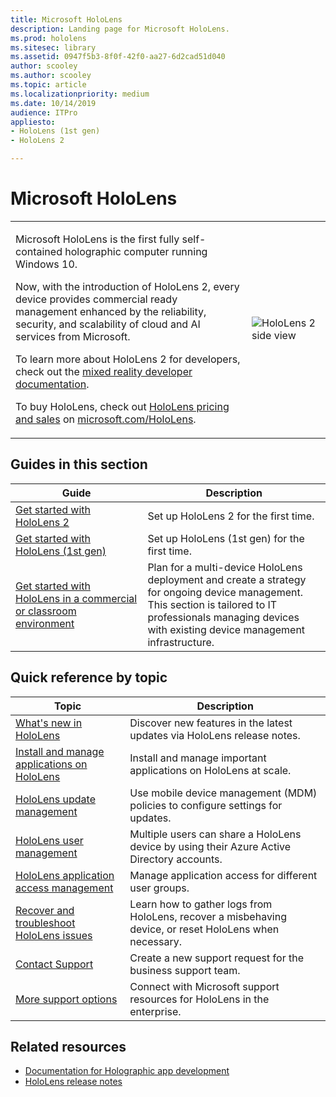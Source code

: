 ```yaml
---
title: Microsoft HoloLens
description: Landing page for Microsoft HoloLens.
ms.prod: hololens
ms.sitesec: library
ms.assetid: 0947f5b3-8f0f-42f0-aa27-6d2cad51d040
author: scooley
ms.author: scooley
ms.topic: article
ms.localizationpriority: medium
ms.date: 10/14/2019
audience: ITPro
appliesto:
- HoloLens (1st gen)
- HoloLens 2

---
```


# Microsoft HoloLens

<table><tbody>
<tr><td style="border: 0px;width: 75%;valign= top">
<p>Microsoft HoloLens is the first fully self-contained holographic computer running Windows 10.</p>

<p>Now, with the introduction of HoloLens 2, every device provides commercial ready management enhanced by the reliability, security, and scalability of cloud and AI services from Microsoft.</p>

<p>To learn more about HoloLens 2 for developers, check out the <a href="https://docs.microsoft.com/windows/mixed-reality/">mixed reality developer documentation</a>.</p>

<p>To buy HoloLens, check out <a href="https://www.microsoft.com/hololens/buy">HoloLens pricing and sales</a> on <a href="https://www.microsoft.com/hololens">microsoft.com/HoloLens</a>.</p>
</td>

<td align="left" style="border: 0px"><img alt="HoloLens 2 side view" src="images/hololens2-side-render-xs.png"/></td></tr>
</tbody></table>

## Guides in this section

| Guide | Description |
| --- | --- |
| [Get started with HoloLens 2](hololens2-setup.md) | Set up HoloLens 2 for the first time.  |
| [Get started with HoloLens (1st gen)](hololens1-setup.md) | Set up HoloLens (1st gen) for the first time.  |
| [Get started with HoloLens in a commercial or classroom environment](hololens-requirements.md) | Plan for a multi-device HoloLens deployment and create a strategy for ongoing device management.</br>This section is tailored to IT professionals managing devices with existing device management infrastructure.  |

## Quick reference by topic

| Topic | Description |
| --- | --- |
| [What's new in HoloLens](hololens-whats-new.md) | Discover new features in the latest updates via HoloLens release notes. |
| [Install and manage applications on HoloLens](hololens-install-apps.md) | Install and manage important applications on HoloLens at scale. |
| [HoloLens update management](hololens-updates.md) | Use mobile device management (MDM) policies to configure settings for updates. |
| [HoloLens user management](hololens-multiple-users.md) | Multiple users can share a HoloLens device by using their Azure Active Directory accounts. |
| [HoloLens application access management](hololens-kiosk.md) | Manage application access for different user groups.  |
| [Recover and troubleshoot HoloLens issues](https://support.microsoft.com/products/hololens) |  Learn how to gather logs from HoloLens, recover a misbehaving device, or reset HoloLens when necessary. |
| [Contact Support](https://support.microsoft.com/supportforbusiness/productselection) | Create a new support request for the business support team. | 
| [More support options](https://support.microsoft.com/products/hololens) | Connect with Microsoft support resources for HoloLens in the enterprise. |

## Related resources

* [Documentation for Holographic app development](https://developer.microsoft.com/windows/mixed-reality/development)
* [HoloLens release notes](https://docs.microsoft.com/hololens/hololens-release-notes)
